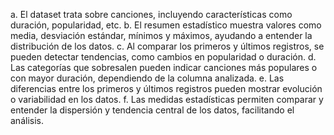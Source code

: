 
a. El dataset trata sobre canciones, incluyendo características como duración, popularidad, etc.
b. El resumen estadístico muestra valores como media, desviación estándar, mínimos y máximos, ayudando a entender la distribución de los datos.
c. Al comparar los primeros y últimos registros, se pueden detectar tendencias, como cambios en popularidad o duración.
d. Las categorías que sobresalen pueden indicar canciones más populares o con mayor duración, dependiendo de la columna analizada.
e. Las diferencias entre los primeros y últimos registros pueden mostrar evolución o variabilidad en los datos.
f. Las medidas estadísticas permiten comparar y entender la dispersión y tendencia central de los datos, facilitando el análisis.
